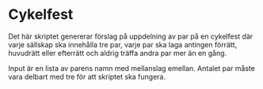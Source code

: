 # Cykelfest

Det här skriptet genererar förslag på uppdelning av par på en cykelfest där varje sällskap ska innehålla tre par, varje par ska laga antingen förrätt,
huvudrätt eller efterrätt och aldrig träffa andra par mer än en gång.

Input är en lista av parens namn med mellanslag emellan. Antalet par måste vara delbart med tre för att skriptet ska fungera.
